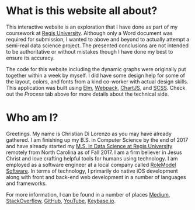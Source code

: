 # What is this website all about?

This interactive website is an exploration that I have done as part of my coursework at [Regis University](http://www.regis.edu/). Although only a Word document was required for submission, I wanted to above and beyond to actually attempt a semi-real data science project. The presented conclusions are not intended to be authoritative or without mistakes though I have done my best to ensure its accuracy.

The code for this website including the dynamic graphs were originally put together within a week by myself. I did have some design help for some of the layout, colors, and fonts from a kind co-worker with actual design skills. This application was built using [Elm](http://elm-lang.org/), [Webpack](https://webpack.js.org/), [ChartJS](http://www.chartjs.org/), and [SCSS](http://sass-lang.com/guide). Check out the *Process* tab above for more details about the technical side.


# Who am I?

Greetings. My name is Christian Di Lorenzo as you may have already gathered. I am finishing up my B.S. in Computer Science by the end of 2017 and have already started my [M.S. in Data Science at Regis University](http://www.regis.edu/CCIS/Academics/Degrees-Programs/Graduate-Programs/MS-Data-Science.aspx) remotely from North Carolina as of Fall 2017. I am a firm believer in Jesus Christ and love crafting helpful tools for humans using technology. I am employed as a software engineer at a local company called [RoleModel Software](https://www.rolemodelsoftware.com/). In terms of technology, I primarily do native iOS development along with front and back-end web development in a number of languages and frameworks.

For more information, I can be found in a number of places [Medium](https://l.rcd.zone/md-prof), [StackOverflow](https://l.rcd.zone/so-profile), [GitHub](https://l.rcd.zone/github-prof), [YouTube](https://l.rcd.zone/yt-profile), [Keybase.io](https://l.rcd.zone/keybase-profile).

